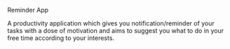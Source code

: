 Reminder App

A productivity application which gives you notification/reminder of your tasks with a dose of motivation and aims to suggest you what to do in your free time according to your interests.
